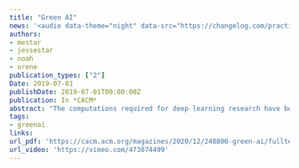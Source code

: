 ```yaml
---
title: "Green AI"
news: '<audio data-theme="night" data-src="https://changelog.com/practicalai/124/embed" src="https://cdn.changelog.com/uploads/practicalai/124/practical-ai-124.mp3" preload="none" class="changelog-episode" controls></audio><p><a href="https://changelog.com/practicalai/124">Practical AI 124: Green AI 🌲</a> – Listen on <a href="https://changelog.com/">Changelog.com</a></p><script async src="//cdn.changelog.com/embed.js"></script><a class="btn btn-outline-primary my-1 mr-1 btn-sm" href="https://www.nytimes.com/2019/09/26/technology/ai-computer-expense.html"  target="_blank" rel="noopener noreferrer">NYT</a> <a class="btn btn-outline-primary my-1 mr-1 btn-sm" href="https://www.forbes.com/sites/robtoews/2020/06/17/deep-learnings-climate-change-problem/#690635be6b43"  target="_blank" rel="noopener noreferrer">Forbes</a> <a class="btn btn-outline-primary my-1 mr-1 btn-sm" href="https://slate.com/technology/2019/09/artificial-intelligence-climate-change-carbon-emissions-roy-schwartz.html"  target="_blank" rel="noopener noreferrer">Slate</a> <a class="btn btn-outline-primary my-1 mr-1 btn-sm" href="https://venturebeat.com/2019/07/25/researchers-propose-ways-to-measure-and-encourage-energy-efficient-ai/"  target="_blank" rel="noopener noreferrer">VentureBeat</a> <a class="btn btn-outline-primary my-1 mr-1 btn-sm" href="https://www.geekwire.com/2019/amid-rapid-rise-ai-resource-needs-ai2-campaigns-make-easier-green/"  target="_blank" rel="noopener noreferrer">GeekWire</a> <a class="btn btn-outline-primary my-1 mr-1 btn-sm" href="https://fortune.com/2019/07/30/artificial-intelligence-content-moderation/"  target="_blank" rel="noopener noreferrer">Fortune</a> <a class="btn btn-outline-primary my-1 mr-1 btn-sm" href="https://syncedreview.com/2019/07/31/greening-ai-new-ai2-initiative-promotes-model-efficiency/"  target="_blank" rel="noopener noreferrer">Synced</a> <a class="btn btn-outline-primary my-1 mr-1 btn-sm" href="https://www.technologyreview.com/f/614056/ai-research-has-an-environment-climate-toll/"  target="_blank" rel="noopener noreferrer">MIT Tech Review</a> <a class="btn btn-outline-primary my-1 mr-1 btn-sm" href="https://www.sciencenewsforstudents.org/article/training-ai-energy-emissions-climate-risk" target="_blank" rel="noopener noreferrer">Science news for students (aimed at readers 9 to 14 years old)</a> <a class="btn btn-outline-primary my-1 mr-1 btn-sm" href="https://www.haaretz.co.il/captain/software/.premium-1.8194763"  target="_blank" rel="noopener noreferrer">Haaretz (Hebrew)</a> <a class="btn btn-outline-primary my-1 mr-1 btn-sm" href="https://www.ynet.co.il/articles/0,7340,L-5567808,00.html"  target="_blank" rel="noopener noreferrer">Ynet (Hebrew)</a>'
authors:
- mestar
- jessestar
- noah
- orene
publication_types: ["2"]
Date: 2019-07-01
publishDate: 2019-07-01T00:00:00Z
publication: In *CACM*
abstract: "The computations required for deep learning research have been doubling every few months, resulting in an estimated 300,000x increase from 2012 to 2018 [2]. These computations have a surprisingly large carbon footprint [38]. Ironically, deep learning was inspired by the human brain, which is remarkably energy efficient. Moreover, the financial cost of the computations can make it difficult for academics, students, and researchers, in particular those from emerging economies, to engage in deep learning research.<br>This position paper advocates a practical solution by making <b>efficiency</b> an evaluation criterion for research alongside accuracy and related measures. In addition, we propose reporting the financial cost or 'price tag' of developing, training, and running models to provide baselines for the investigation of increasingly efficient methods. Our goal is to make AI both greener and more inclusive---enabling any inspired undergraduate with a laptop to write high-quality research papers. <span style='color:green'>Green AI</span> is an emerging focus at the Allen Institute for AI."
tags:
- greenai
links:
url_pdf: 'https://cacm.acm.org/magazines/2020/12/248800-green-ai/fulltext'
url_video: 'https://vimeo.com/473074499'
---
```

